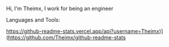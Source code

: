 Hi, I'm Theimx, I work for being an engineer

Languages and Tools:


https://github-readme-stats.vercel.app/api?username=Theimx)](https://github.com/Theimx/github-readme-stats
